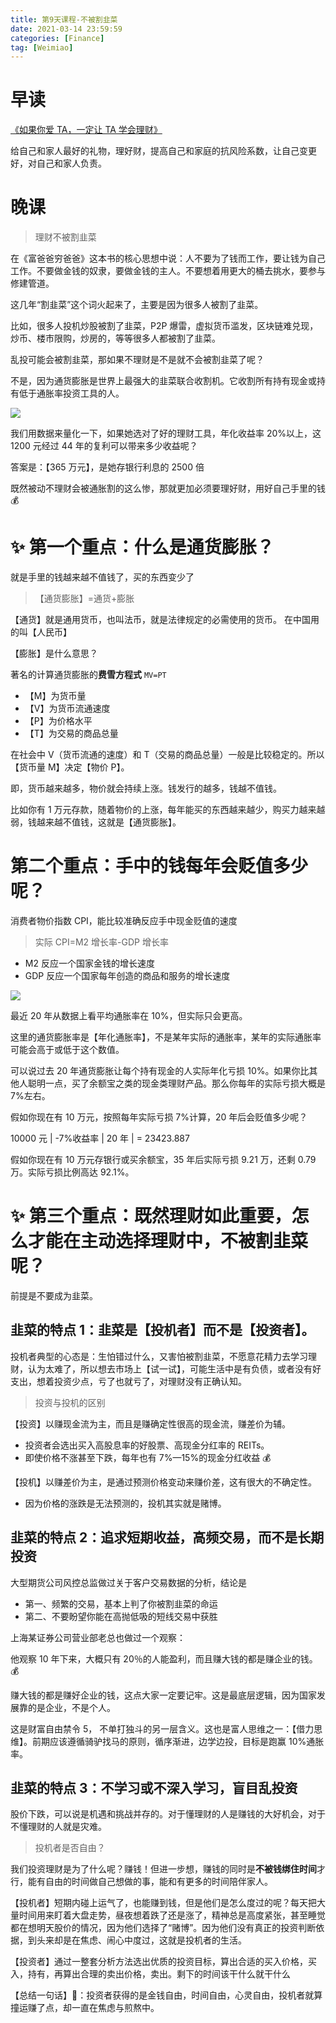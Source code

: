 ```yaml
---
title: 第9天课程-不被割韭菜
date: 2021-03-14 23:59:59
categories: [Finance]
tag: [Weimiao]
---
```


# 早读

[《如果你爱 TA，一定让 TA 学会理财》](http://xiaobai.yaocaiwuziyou.com/index.php/Home/OldTest/Zao?type=20&id=2444624&imid=11166483&num=9)

给自己和家人最好的礼物，理好财，提高自己和家庭的抗风险系数，让自己变更好，对自己和家人负责。

# 晚课

> 理财不被割韭菜

在《富爸爸穷爸爸》这本书的核心思想中说：人不要为了钱而工作，要让钱为自己工作。不要做金钱的奴隶，要做金钱的主人。不要想着用更大的桶去挑水，要参与修建管道。

这几年“割韭菜”这个词火起来了，主要是因为很多人被割了韭菜。

比如，很多人投机炒股被割了韭菜，P2P 爆雷，虚拟货币滥发，区块链难兑现，炒币、楼市限购，炒房的，等等很多人都被割了韭菜。

乱投可能会被割韭菜，那如果不理财是不是就不会被割韭菜了呢？

不是，因为通货膨胀是世界上最强大的韭菜联合收割机。它收割所有持有现金或持有低于通胀率投资工具的人。

![](https://gitee.com/bruceeewong/image-bed/raw/master/2022-2-26/1645885382196-image.png)

我们用数据来量化一下，如果她选对了好的理财工具，年化收益率 20%以上，这 1200 元经过 44 年的复利可以带来多少收益呢？

答案是：【365 万元】，是她存银行利息的 2500 倍

既然被动不理财会被通胀割的这么惨，那就更加必须要理好财，用好自己手里的钱 💰

# ✨ 第一个重点：什么是通货膨胀？

就是手里的钱越来越不值钱了，买的东西变少了

> 【通货膨胀】=通货+膨胀

【通货】就是通用货币，也叫法币，就是法律规定的必需使用的货币。 在中国用的叫【人民币】

【膨胀】是什么意思？

著名的计算通货膨胀的**费雪方程式** `MV=PT`

- 【M】为货币量
- 【V】为货币流通速度
- 【P】为价格水平
- 【T】为交易的商品总量

在社会中 V（货币流通的速度）和 T（交易的商品总量）一般是比较稳定的。所以【货币量 M】决定【物价 P】。

即，货币越来越多，物价就会持续上涨。钱发行的越多，钱越不值钱。

比如你有 1 万元存款，随着物价的上涨，每年能买的东西越来越少，购买力越来越弱，钱越来越不值钱，这就是【通货膨胀】。

# 第二个重点：手中的钱每年会贬值多少呢？

消费者物价指数 CPI，能比较准确反应手中现金贬值的速度

> 实际 CPI=M2 增长率-GDP 增长率

- M2 反应一个国家金钱的增长速度
- GDP 反应一个国家每年创造的商品和服务的增长速度

![](<https://gitee.com/bruceeewong/image-bed/raw/master/2022-2-26/1645885700332-image-69%20(1).png>)

最近 20 年从数据上看平均通胀率在 10%，但实际只会更高。

这里的通货膨胀率是【年化通胀率】，不是某年实际的通胀率，某年的实际通胀率可能会高于或低于这个数值。

可以说过去 20 年通货膨胀让每个持有现金的人实际年化亏损 10%。如果你比其他人聪明一点，买了余额宝之类的现金类理财产品。那么你每年的实际亏损大概是 7%左右。

假如你现在有 10 万元，按照每年实际亏损 7%计算，20 年后会贬值多少呢？

10000 元 | -7%收益率 | 20 年 | = 23423.887

假如你现在有 10 万元存银行或买余额宝，35 年后实际亏损 9.21 万，还剩 0.79 万。实际亏损比例高达 92.1%。

# ✨ 第三个重点：既然理财如此重要，怎么才能在主动选择理财中，不被割韭菜呢？

前提是不要成为韭菜。

## 韭菜的特点 1：韭菜是【投机者】而不是【投资者】。

投机者典型的心态是：生怕错过什么，又害怕被割韭菜，不愿意花精力去学习理财，认为太难了，所以想去市场上【试一试】，可能生活中是有负债，或者没有好支出，想着投资少点，亏了也就亏了，对理财没有正确认知。

> 投资与投机的区别

【投资】以赚现金流为主，而且是赚确定性很高的现金流，赚差价为辅。

- 投资者会选出买入高股息率的好股票、高现金分红率的 REITs。
- 即使价格不涨甚至下跌，每年也有 7%—15%的现金分红收益 💰

【投机】以赚差价为主，是通过预测价格变动来赚价差，这有很大的不确定性。

- 因为价格的涨跌是无法预测的，投机其实就是赌博。

## 韭菜的特点 2：追求短期收益，高频交易，而不是长期投资

大型期货公司风控总监做过关于客户交易数据的分析，结论是

- 第一、频繁的交易，基本上判了你被割韭菜的命运
- 第二、不要盼望你能在高抛低吸的短线交易中获胜

上海某证券公司营业部老总也做过一个观察：

他观察 10 年下来，大概只有 20％的人能盈利，而且赚大钱的都是赚企业的钱。💰

赚大钱的都是赚好企业的钱，这点大家一定要记牢。这是最底层逻辑，因为国家发展靠的是企业，不是个人。

这是财富自由禁令 5， 不单打独斗的另一层含义。这也是富人思维之一：【借力思维】。前期应该遵循骑驴找马的原则，循序渐进，边学边投，目标是跑赢 10%通胀率。

## 韭菜的特点 3：不学习或不深入学习，盲目乱投资

股价下跌，可以说是机遇和挑战并存的。对于懂理财的人是赚钱的大好机会，对于不懂理财的人就是灾难。

> 投机者是否自由？

我们投资理财是为了什么呢？赚钱！但进一步想，赚钱的同时是**不被钱绑住时间**才行，能有自由的时间做自己想做的事，能和有更多的时间陪伴家人。

【投机者】短期内碰上运气了，也能赚到钱，但是他们是怎么度过的呢？每天把大量时间用来盯着大盘走势，昼夜想着跌了还是涨了，精神总是高度紧张，甚至睡觉都在想明天股价的情况，因为他们选择了“赌博”。因为他们没有真正的投资判断依据，到头来却是在焦虑、闹心中度过，这就是投机者的生活。

【投资者】通过一整套分析方法选出优质的投资目标，算出合适的买入价格，买入，持有，再算出合理的卖出价格，卖出。剩下的时间该干什么就干什么

【总结一句话】🌹：投资者获得的是金钱自由，时间自由，心灵自由，投机者就算撞运赚了点，却一直在焦虑与煎熬中。
